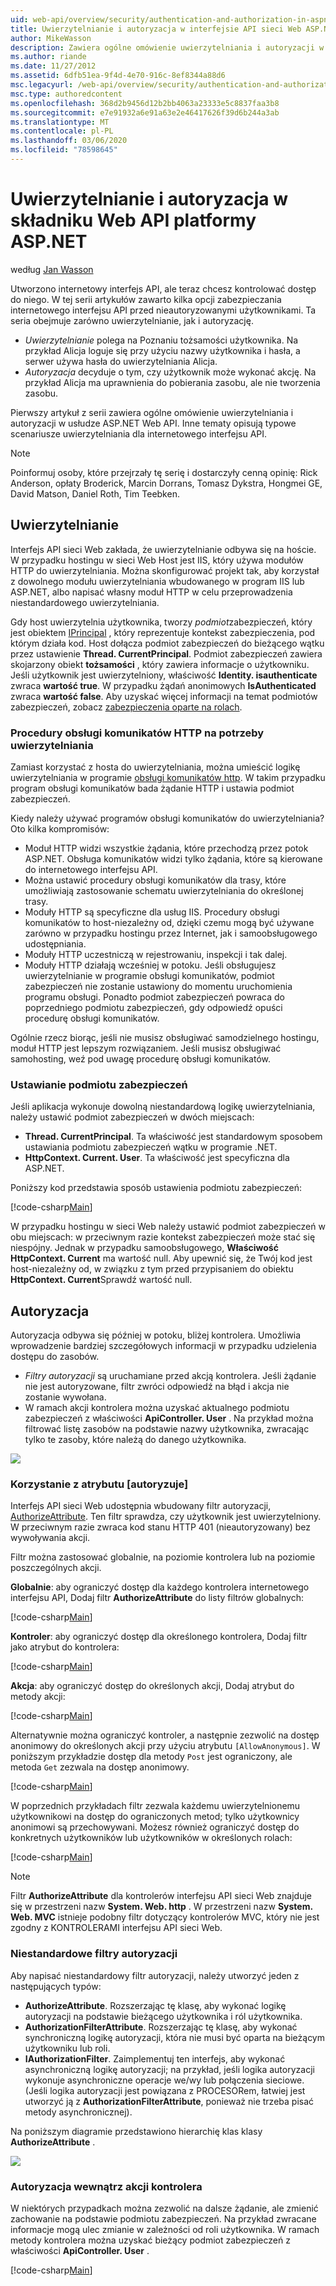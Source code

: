 ```yaml
---
uid: web-api/overview/security/authentication-and-authorization-in-aspnet-web-api
title: Uwierzytelnianie i autoryzacja w interfejsie API sieci Web ASP.NET | Microsoft Docs
author: MikeWasson
description: Zawiera ogólne omówienie uwierzytelniania i autoryzacji w interfejsie API sieci Web ASP.NET.
ms.author: riande
ms.date: 11/27/2012
ms.assetid: 6dfb51ea-9f4d-4e70-916c-8ef8344a88d6
msc.legacyurl: /web-api/overview/security/authentication-and-authorization-in-aspnet-web-api
msc.type: authoredcontent
ms.openlocfilehash: 368d2b9456d12b2bb4063a23333e5c8837faa3b8
ms.sourcegitcommit: e7e91932a6e91a63e2e46417626f39d6b244a3ab
ms.translationtype: MT
ms.contentlocale: pl-PL
ms.lasthandoff: 03/06/2020
ms.locfileid: "78598645"
---
```

# <a name="authentication-and-authorization-in-aspnet-web-api"></a>Uwierzytelnianie i autoryzacja w składniku Web API platformy ASP.NET

według [Jan Wasson](https://github.com/MikeWasson)

Utworzono internetowy interfejs API, ale teraz chcesz kontrolować dostęp do niego. W tej serii artykułów zawarto kilka opcji zabezpieczania internetowego interfejsu API przed nieautoryzowanymi użytkownikami. Ta seria obejmuje zarówno uwierzytelnianie, jak i autoryzację.

- *Uwierzytelnianie* polega na Poznaniu tożsamości użytkownika. Na przykład Alicja loguje się przy użyciu nazwy użytkownika i hasła, a serwer używa hasła do uwierzytelniania Alicja.
- *Autoryzacja* decyduje o tym, czy użytkownik może wykonać akcję. Na przykład Alicja ma uprawnienia do pobierania zasobu, ale nie tworzenia zasobu.

Pierwszy artykuł z serii zawiera ogólne omówienie uwierzytelniania i autoryzacji w usłudze ASP.NET Web API. Inne tematy opisują typowe scenariusze uwierzytelniania dla internetowego interfejsu API.

> [!NOTE]
> Poinformuj osoby, które przejrzały tę serię i dostarczyły cenną opinię: Rick Anderson, opłaty Broderick, Marcin Dorrans, Tomasz Dykstra, Hongmei GE, David Matson, Daniel Roth, Tim Teebken.

## <a name="authentication"></a>Uwierzytelnianie

Interfejs API sieci Web zakłada, że uwierzytelnianie odbywa się na hoście. W przypadku hostingu w sieci Web Host jest IIS, który używa modułów HTTP do uwierzytelniania. Można skonfigurować projekt tak, aby korzystał z dowolnego modułu uwierzytelniania wbudowanego w program IIS lub ASP.NET, albo napisać własny moduł HTTP w celu przeprowadzenia niestandardowego uwierzytelniania.

Gdy host uwierzytelnia użytkownika, tworzy *podmiot*zabezpieczeń, który jest obiektem [IPrincipal](https://msdn.microsoft.com/library/System.Security.Principal.IPrincipal.aspx) , który reprezentuje kontekst zabezpieczenia, pod którym działa kod. Host dołącza podmiot zabezpieczeń do bieżącego wątku przez ustawienie **Thread. CurrentPrincipal**. Podmiot zabezpieczeń zawiera skojarzony obiekt **tożsamości** , który zawiera informacje o użytkowniku. Jeśli użytkownik jest uwierzytelniony, właściwość **Identity. isauthenticate** zwraca **wartość true**. W przypadku żądań anonimowych **IsAuthenticated** zwraca **wartość false**. Aby uzyskać więcej informacji na temat podmiotów zabezpieczeń, zobacz [zabezpieczenia oparte na rolach](https://msdn.microsoft.com/library/shz8h065.aspx).

### <a name="http-message-handlers-for-authentication"></a>Procedury obsługi komunikatów HTTP na potrzeby uwierzytelniania

Zamiast korzystać z hosta do uwierzytelniania, można umieścić logikę uwierzytelniania w programie [obsługi komunikatów http](../advanced/http-message-handlers.md). W takim przypadku program obsługi komunikatów bada żądanie HTTP i ustawia podmiot zabezpieczeń.

Kiedy należy używać programów obsługi komunikatów do uwierzytelniania? Oto kilka kompromisów:

- Moduł HTTP widzi wszystkie żądania, które przechodzą przez potok ASP.NET. Obsługa komunikatów widzi tylko żądania, które są kierowane do internetowego interfejsu API.
- Można ustawić procedury obsługi komunikatów dla trasy, które umożliwiają zastosowanie schematu uwierzytelniania do określonej trasy.
- Moduły HTTP są specyficzne dla usług IIS. Procedury obsługi komunikatów to host-niezależny od, dzięki czemu mogą być używane zarówno w przypadku hostingu przez Internet, jak i samoobsługowego udostępniania.
- Moduły HTTP uczestniczą w rejestrowaniu, inspekcji i tak dalej.
- Moduły HTTP działają wcześniej w potoku. Jeśli obsługujesz uwierzytelnianie w programie obsługi komunikatów, podmiot zabezpieczeń nie zostanie ustawiony do momentu uruchomienia programu obsługi. Ponadto podmiot zabezpieczeń powraca do poprzedniego podmiotu zabezpieczeń, gdy odpowiedź opuści procedurę obsługi komunikatów.

Ogólnie rzecz biorąc, jeśli nie musisz obsługiwać samodzielnego hostingu, moduł HTTP jest lepszym rozwiązaniem. Jeśli musisz obsługiwać samohosting, weź pod uwagę procedurę obsługi komunikatów.

### <a name="setting-the-principal"></a>Ustawianie podmiotu zabezpieczeń

Jeśli aplikacja wykonuje dowolną niestandardową logikę uwierzytelniania, należy ustawić podmiot zabezpieczeń w dwóch miejscach:

- **Thread. CurrentPrincipal**. Ta właściwość jest standardowym sposobem ustawiania podmiotu zabezpieczeń wątku w programie .NET.
- **HttpContext. Current. User**. Ta właściwość jest specyficzna dla ASP.NET.

Poniższy kod przedstawia sposób ustawienia podmiotu zabezpieczeń:

[!code-csharp[Main](authentication-and-authorization-in-aspnet-web-api/samples/sample1.cs)]

W przypadku hostingu w sieci Web należy ustawić podmiot zabezpieczeń w obu miejscach: w przeciwnym razie kontekst zabezpieczeń może stać się niespójny. Jednak w przypadku samoobsługowego, **Właściwość HttpContext. Current** ma wartość null. Aby upewnić się, że Twój kod jest host-niezależny od, w związku z tym przed przypisaniem do obiektu **HttpContext. Current**Sprawdź wartość null.

## <a name="authorization"></a>Autoryzacja

Autoryzacja odbywa się później w potoku, bliżej kontrolera. Umożliwia wprowadzenie bardziej szczegółowych informacji w przypadku udzielenia dostępu do zasobów.

- *Filtry autoryzacji* są uruchamiane przed akcją kontrolera. Jeśli żądanie nie jest autoryzowane, filtr zwróci odpowiedź na błąd i akcja nie zostanie wywołana.
- W ramach akcji kontrolera można uzyskać aktualnego podmiotu zabezpieczeń z właściwości **ApiController. User** . Na przykład można filtrować listę zasobów na podstawie nazwy użytkownika, zwracając tylko te zasoby, które należą do danego użytkownika.

![](authentication-and-authorization-in-aspnet-web-api/_static/image1.png)

<a id="auth3"></a>
### <a name="using-the-authorize-attribute"></a>Korzystanie z atrybutu [autoryzuje]

Interfejs API sieci Web udostępnia wbudowany filtr autoryzacji, [AuthorizeAttribute](https://msdn.microsoft.com/library/system.web.http.authorizeattribute.aspx). Ten filtr sprawdza, czy użytkownik jest uwierzytelniony. W przeciwnym razie zwraca kod stanu HTTP 401 (nieautoryzowany) bez wywoływania akcji.

Filtr można zastosować globalnie, na poziomie kontrolera lub na poziomie poszczególnych akcji.

**Globalnie**: aby ograniczyć dostęp dla każdego kontrolera internetowego interfejsu API, Dodaj filtr **AuthorizeAttribute** do listy filtrów globalnych:

[!code-csharp[Main](authentication-and-authorization-in-aspnet-web-api/samples/sample2.cs)]

**Kontroler**: aby ograniczyć dostęp dla określonego kontrolera, Dodaj filtr jako atrybut do kontrolera:

[!code-csharp[Main](authentication-and-authorization-in-aspnet-web-api/samples/sample3.cs)]

**Akcja**: aby ograniczyć dostęp do określonych akcji, Dodaj atrybut do metody akcji:

[!code-csharp[Main](authentication-and-authorization-in-aspnet-web-api/samples/sample4.cs)]

Alternatywnie można ograniczyć kontroler, a następnie zezwolić na dostęp anonimowy do określonych akcji przy użyciu atrybutu `[AllowAnonymous]`. W poniższym przykładzie dostęp dla metody `Post` jest ograniczony, ale metoda `Get` zezwala na dostęp anonimowy.

[!code-csharp[Main](authentication-and-authorization-in-aspnet-web-api/samples/sample5.cs)]

W poprzednich przykładach filtr zezwala każdemu uwierzytelnionemu użytkownikowi na dostęp do ograniczonych metod; tylko użytkownicy anonimowi są przechowywani. Możesz również ograniczyć dostęp do konkretnych użytkowników lub użytkowników w określonych rolach:

[!code-csharp[Main](authentication-and-authorization-in-aspnet-web-api/samples/sample6.cs)]

> [!NOTE]
> Filtr **AuthorizeAttribute** dla kontrolerów interfejsu API sieci Web znajduje się w przestrzeni nazw **System. Web. http** . W przestrzeni nazw **System. Web. MVC** istnieje podobny filtr dotyczący kontrolerów MVC, który nie jest zgodny z KONTROLERAMI interfejsu API sieci Web.

### <a name="custom-authorization-filters"></a>Niestandardowe filtry autoryzacji

Aby napisać niestandardowy filtr autoryzacji, należy utworzyć jeden z następujących typów:

- **AuthorizeAttribute**. Rozszerzając tę klasę, aby wykonać logikę autoryzacji na podstawie bieżącego użytkownika i ról użytkownika.
- **AuthorizationFilterAttribute**. Rozszerzając tę klasę, aby wykonać synchroniczną logikę autoryzacji, która nie musi być oparta na bieżącym użytkowniku lub roli.
- **IAuthorizationFilter**. Zaimplementuj ten interfejs, aby wykonać asynchroniczną logikę autoryzacji; na przykład, jeśli logika autoryzacji wykonuje asynchroniczne operacje we/wy lub połączenia sieciowe. (Jeśli logika autoryzacji jest powiązana z PROCESORem, łatwiej jest utworzyć ją z **AuthorizationFilterAttribute**, ponieważ nie trzeba pisać metody asynchronicznej).

Na poniższym diagramie przedstawiono hierarchię klas klasy **AuthorizeAttribute** .

![](authentication-and-authorization-in-aspnet-web-api/_static/image2.png)

### <a name="authorization-inside-a-controller-action"></a>Autoryzacja wewnątrz akcji kontrolera

W niektórych przypadkach można zezwolić na dalsze żądanie, ale zmienić zachowanie na podstawie podmiotu zabezpieczeń. Na przykład zwracane informacje mogą ulec zmianie w zależności od roli użytkownika. W ramach metody kontrolera można uzyskać bieżący podmiot zabezpieczeń z właściwości **ApiController. User** .

[!code-csharp[Main](authentication-and-authorization-in-aspnet-web-api/samples/sample7.cs)]
